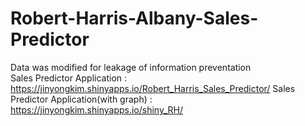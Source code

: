 # Robert-Harris-Albany-Sales-Predictor
Data was modified for leakage of information preventation  
Sales Predictor Application : https://jinyongkim.shinyapps.io/Robert_Harris_Sales_Predictor/
Sales Predictor Application(with graph) : https://jinyongkim.shinyapps.io/shiny_RH/
